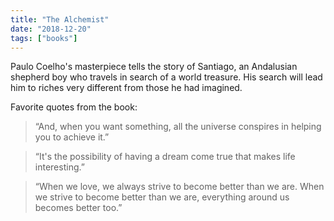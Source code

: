 ```yaml
---
title: "The Alchemist"
date: "2018-12-20"
tags: ["books"]
---
```


Paulo Coelho's masterpiece tells the story of Santiago, an Andalusian shepherd boy who travels in search of a world treasure. His search will lead him to riches very different from those he had imagined.

Favorite quotes from the book:

> “And, when you want something, all the universe conspires in helping you to achieve it.”

> “It's the possibility of having a dream come true that makes life interesting.”

> “When we love, we always strive to become better than we are. When we strive to become better than we are, everything around us becomes better too.”
